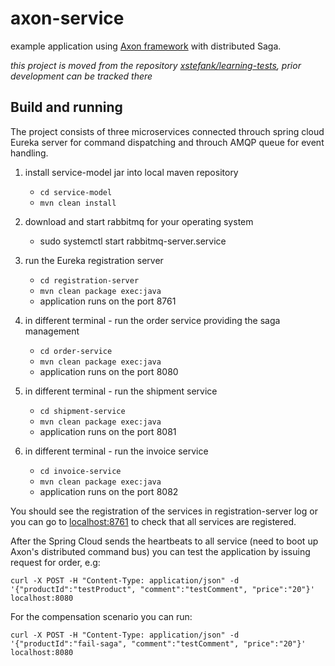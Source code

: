 # axon-service

example application using [Axon framework](http://www.axonframework.org/) with distributed Saga.

*this project is moved from the repository [xstefank/learning-tests](https://github.com/xstefank/learning-tests), prior development can be tracked there*

## Build and running

The project consists of three microservices connected throuch spring cloud Eureka server for command dispatching and throuch AMQP queue for event handling.

1. install service-model jar into local maven repository
    * `cd service-model`
    * `mvn clean install`

1. download and start rabbitmq for your operating system
    * sudo systemctl start rabbitmq-server.service

1. run the Eureka registration server
    * `cd registration-server`
    * `mvn clean package exec:java`
    * application runs on the port 8761
    
1. in different terminal - run the order service providing the saga management
    * `cd order-service`
    * `mvn clean package exec:java`
    * application runs on the port 8080
    
1. in different terminal - run the shipment service
    * `cd shipment-service`
    * `mvn clean package exec:java`
    * application runs on the port 8081
    
1. in different terminal - run the invoice service
    * `cd invoice-service`
    * `mvn clean package exec:java`
    * application runs on the port 8082
    
You should see the registration of the services in registration-server log or you can go to [localhost:8761](http://localhost:8761) to check that all services are registered.

After the Spring Cloud sends the heartbeats to all service (need to boot up Axon's distributed command bus) you can test the application by issuing request for order, e.g:

`curl -X POST -H "Content-Type: application/json" -d '{"productId":"testProduct", "comment":"testComment", "price":"20"}' localhost:8080`

For the compensation scenario you can run:

`curl -X POST -H "Content-Type: application/json" -d '{"productId":"fail-saga", "comment":"testComment", "price":"20"}' localhost:8080`




